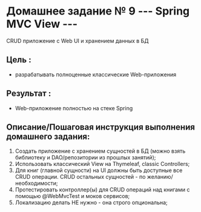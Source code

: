 # Домашнее задание № 9 --- Spring MVC View ---
CRUD приложение с Web UI и хранением данных в БД

## Цель :
- разрабатывать полноценные классические Web-приложения
## Результат :
- Web-приложение полностью на стеке Spring

## Описание/Пошаговая инструкция выполнения домашнего задания:

1. Создать приложение с хранением сущностей в БД (можно взять библиотеку и DAO/репозитории из прошлых занятий);
2. Использовать классический View на Thymeleaf, classic Controllers;
3. Для книг (главной сущности) на UI должны быть доступные все CRUD операции. CRUD остальных сущностей - по желанию/необходимости;
4. Протестировать контроллер(ы) для CRUD операций над книгами с помощью @WebMvcTest и моков сервисов;
5. Локализацию делать НЕ нужно - она строго опциональна;